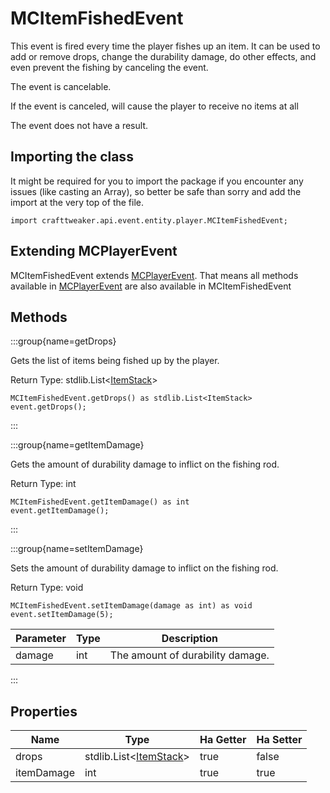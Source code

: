 # MCItemFishedEvent

This event is fired every time the player fishes up an item. It can be used to add or remove drops, change the durability damage, do other effects, and even prevent the fishing by canceling the event.

The event is cancelable.

If the event is canceled, will cause the player to receive no items at all

The event does not have a result.



## Importing the class

It might be required for you to import the package if you encounter any issues (like casting an Array), so better be safe than sorry and add the import at the very top of the file.
```zenscript
import crafttweaker.api.event.entity.player.MCItemFishedEvent;
```


## Extending MCPlayerEvent

MCItemFishedEvent extends [MCPlayerEvent](/vanilla/api/event/entity/player/MCPlayerEvent). That means all methods available in [MCPlayerEvent](/vanilla/api/event/entity/player/MCPlayerEvent) are also available in MCItemFishedEvent

## Methods

:::group{name=getDrops}

Gets the list of items being fished up by the player.

Return Type: stdlib.List&lt;[ItemStack](/vanilla/api/item/ItemStack)&gt;

```zenscript
MCItemFishedEvent.getDrops() as stdlib.List<ItemStack>
event.getDrops();
```

:::

:::group{name=getItemDamage}

Gets the amount of durability damage to inflict on the fishing rod.

Return Type: int

```zenscript
MCItemFishedEvent.getItemDamage() as int
event.getItemDamage();
```

:::

:::group{name=setItemDamage}

Sets the amount of durability damage to inflict on the fishing rod.

Return Type: void

```zenscript
MCItemFishedEvent.setItemDamage(damage as int) as void
event.setItemDamage(5);
```

| Parameter | Type | Description                      |
| --------- | ---- | -------------------------------- |
| damage    | int  | The amount of durability damage. |


:::


## Properties

| Name       | Type                                                                    | Ha Getter | Ha Setter |
| ---------- | ----------------------------------------------------------------------- | --------- | --------- |
| drops      | stdlib.List&lt;[ItemStack](/vanilla/api/item/ItemStack)&gt; | true      | false     |
| itemDamage | int                                                                     | true      | true      |

